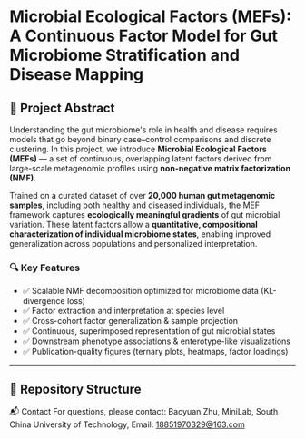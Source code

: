 # Microbial Ecological Factors (MEFs): A Continuous Factor Model for Gut Microbiome Stratification and Disease Mapping

## 🧬 Project Abstract

Understanding the gut microbiome's role in health and disease requires models that go beyond binary case–control comparisons and discrete clustering. In this project, we introduce **Microbial Ecological Factors (MEFs)** — a set of continuous, overlapping latent factors derived from large-scale metagenomic profiles using **non-negative matrix factorization (NMF)**.

Trained on a curated dataset of over **20,000 human gut metagenomic samples**, including both healthy and diseased individuals, the MEF framework captures **ecologically meaningful gradients** of gut microbial variation. These latent factors allow a **quantitative, compositional characterization of individual microbiome states**, enabling improved generalization across populations and personalized interpretation.

### 🔍 Key Features

- ✅ Scalable NMF decomposition optimized for microbiome data (KL-divergence loss)
- ✅ Factor extraction and interpretation at species level
- ✅ Cross-cohort factor generalization & sample projection
- ✅ Continuous, superimposed representation of gut microbial states
- ✅ Downstream phenotype associations & enterotype-like visualizations
- ✅ Publication-quality figures (ternary plots, heatmaps, factor loadings)

---

## 📁 Repository Structure



📬 Contact
For questions, please contact:
Baoyuan Zhu, MiniLab, South China University of Technology, 
Email: 18851970329@163.com
